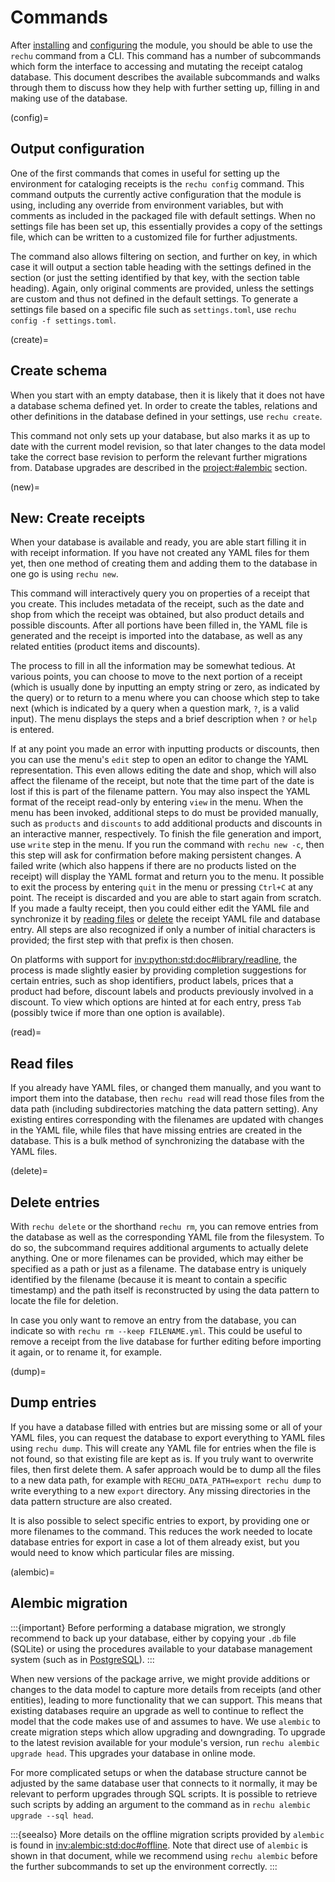 # Commands

After [installing](installation.md) and [configuring](configuration.md) the 
module, you should be able to use the `rechu` command from a CLI. This command 
has a number of subcommands which form the interface to accessing and mutating 
the receipt catalog database. This document describes the available subcommands 
and walks through them to discuss how they help with further setting up, 
filling in and making use of the database. 

(config)=
## Output configuration

One of the first commands that comes in useful for setting up the environment 
for cataloging receipts is the `rechu config` command. This command outputs the 
currently active configuration that the module is using, including any override 
from environment variables, but with comments as included in the packaged file 
with default settings. When no settings file has been set up, this essentially 
provides a copy of the settings file, which can be written to a customized file 
for further adjustments.

The command also allows filtering on section, and further on key, in which case 
it will output a section table heading with the settings defined in the section 
(or just the setting identified by that key, with the section table heading). 
Again, only original comments are provided, unless the settings are custom and 
thus not defined in the default settings. To generate a settings file based on 
a specific file such as `settings.toml`, use `rechu config -f settings.toml`.

(create)=
## Create schema

When you start with an empty database, then it is likely that it does not have 
a database schema defined yet. In order to create the tables, relations and 
other definitions in the database defined in your settings, use `rechu create`.

This command not only sets up your database, but also marks it as up to date 
with the current model revision, so that later changes to the data model take 
the correct base revision to perform the relevant further migrations from. 
Database upgrades are described in the <project:#alembic> section.

(new)=
## New: Create receipts

When your database is available and ready, you are able start filling it in 
with receipt information. If you have not created any YAML files for them yet, 
then one method of creating them and adding them to the database in one go is 
using `rechu new`.

This command will interactively query you on properties of a receipt that you 
create. This includes metadata of the receipt, such as the date and shop from 
which the receipt was obtained, but also product details and possible 
discounts. After all portions have been filled in, the YAML file is generated 
and the receipt is imported into the database, as well as any related entities 
(product items and discounts).

The process to fill in all the information may be somewhat tedious. At various 
points, you can choose to move to the next portion of a receipt (which is 
usually done by inputting an empty string or zero, as indicated by the query) 
or to return to a menu where you can choose which step to take next (which is 
indicated by a query when a question mark, `?`, is a valid input). The menu 
displays the steps and a brief description when `?` or `help` is entered.

If at any point you made an error with inputting products or discounts, then 
you can use the menu's `edit` step to open an editor to change the YAML 
representation. This even allows editing the date and shop, which will also 
affect the filename of the receipt, but note that the time part of the date is 
lost if this is part of the filename pattern. You may also inspect the YAML 
format of the receipt read-only by entering `view` in the menu. When the menu 
has been invoked, additional steps to do must be provided manually, such as 
`products` and `discounts` to add additional products and discounts in an 
interactive manner, respectively. To finish the file generation and import, use 
`write` step in the menu. If you run the command with `rechu new -c`, then this 
step will ask for confirmation before making persistent changes. A failed write 
(which also happens if there are no products listed on the receipt) will 
display the YAML format and return you to the menu. It possible to exit the 
process by entering `quit` in the menu or pressing `Ctrl+C` at any point. The 
receipt is discarded and you are able to start again from scratch. If you made 
a faulty receipt, then you could either edit the YAML file and synchronize it 
by [reading files](#read) or [delete](#delete) the receipt YAML file and 
database entry. All steps are also recognized if only a number of initial 
characters is provided; the first step with that prefix is then chosen.

On platforms with support for <inv:python:std:doc#library/readline>, the 
process is made slightly easier by providing completion suggestions for certain 
entries, such as shop identifiers, product labels, prices that a product had 
before, discount labels and products previously involved in a discount. To view 
which options are hinted at for each entry, press `Tab` (possibly twice if more 
than one option is available).

(read)=
## Read files

If you already have YAML files, or changed them manually, and you want to 
import them into the database, then `rechu read` will read those files from the 
data path (including subdirectories matching the data pattern setting). Any 
existing entires corresponding with the filenames are updated with changes in 
the YAML file, while files that have missing entries are created in the 
database. This is a bulk method of synchronizing the database with the YAML 
files.

(delete)=
## Delete entries

With `rechu delete` or the shorthand `rechu rm`, you can remove entries from 
the database as well as the corresponding YAML file from the filesystem. To do 
so, the subcommand requires additional arguments to actually delete anything. 
One or more filenames can be provided, which may either be specified as a path 
or just as a filename. The database entry is uniquely identified by the 
filename (because it is meant to contain a specific timestamp) and the path 
itself is reconstructed by using the data pattern to locate the file for 
deletion.

In case you only want to remove an entry from the database, you can indicate so 
with `rechu rm --keep FILENAME.yml`. This could be useful to remove a receipt 
from the live database for further editing before importing it again, or to 
rename it, for example.

(dump)=
## Dump entries

If you have a database filled with entries but are missing some or all of your 
YAML files, you can request the database to export everything to YAML files 
using `rechu dump`. This will create any YAML file for entries when the file is 
not found, so that existing file are kept as is. If you truly want to overwrite 
files, then first delete them. A safer approach would be to dump all the files 
to a new data path, for example with `RECHU_DATA_PATH=export rechu dump` to 
write everything to a new `export` directory. Any missing directories in the 
data pattern structure are also created.

It is also possible to select specific entries to export, by providing one or 
more filenames to the command. This reduces the work needed to locate database 
entries for export in case a lot of them already exist, but you would need to 
know which particular files are missing.

(alembic)=
## Alembic migration

:::{important}
Before performing a database migration, we strongly recommend to back up your 
database, either by copying your `.db` file (SQLite) or using the procedures 
available to your database management system (such as in 
[PostgreSQL](https://www.postgresql.org/docs/current/backup.html)).
:::

When new versions of the package arrive, we might provide additions or changes 
to the data model to capture more details from receipts (and other entities), 
leading to more functionality that we can support. This means that existing 
databases require an upgrade as well to continue to reflect the model that the 
code makes use of and assumes to have. We use `alembic` to create migration 
steps which allow upgrading and downgrading. To upgrade to the latest revision 
available for your module's version, run `rechu alembic upgrade head`. This 
upgrades your database in online mode.

For more complicated setups or when the database structure cannot be adjusted 
by the same database user that connects to it normally, it may be relevant to 
perform upgrades through SQL scripts. It is possible to retrieve such scripts 
by adding an argument to the command as in `rechu alembic upgrade --sql head`.

:::{seealso}
More details on the offline migration scripts provided by `alembic` is found in 
<inv:alembic:std:doc#offline>. Note that direct use of `alembic` is shown in 
that document, while we recommend using `rechu alembic` before the further 
subcommands to set up the environment correctly.
:::
